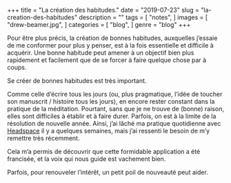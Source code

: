 +++
title = "La création des habitudes."
date = "2019-07-23"
slug = "la-creation-des-habitudes"
description = ""
tags = [
    "notes",
]
images = [
    "drew-beamer.jpg",
]
categories = [
    "blog",
]
genre = "blog"
+++

Pour être plus précis, la création de bonnes habitudes, auxquelles j’essaie de me conformer pour plus y penser, est à la fois essentielle et difficile à acquérir. Une bonne habitude peut amener à un objectif bien plus rapidement et facilement que de se forcer à faire quelque chose par à coups.

Se créer de bonnes habitudes est très important.

Comme celle d’écrire tous les jours (ou, plus pragmatique, l’idée de toucher son manuscrit / histoire tous les jours), en encore rester constant dans la pratique de la méditation. Pourtant, sans que je ne trouve de (bonne) raison, elles sont difficiles à établir et à faire durer. Parfois, on est à la limite de la résolution de nouvelle année. Ainsi, j’ai lâché ma pratique quotidienne avec [Headspace](https://www.headspace.com/fr) il y a quelques semaines, mais j’ai ressenti le besoin de m’y remettre très récemment.

Cela m’a permis de découvrir que cette formidable application a été francisée, et la voix qui nous guide est vachement bien.

Parfois, pour renouveler l’intérêt, un petit poil de nouveauté peut aider.